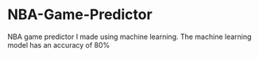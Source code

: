 # NBA-Game-Predictor
NBA game predictor I made using machine learning. The machine learning model has an accuracy of 80%
